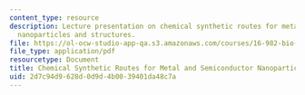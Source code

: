 ```yaml
---
content_type: resource
description: Lecture presentation on chemical synthetic routes for metal and semiconductor
  nanoparticles and structures.
file: https://ol-ocw-studio-app-qa.s3.amazonaws.com/courses/16-982-bio-inspired-structures-spring-2009/2d7c94d9628d0d9d4b0039401da48c7a_MIT16_982s09_lec04.pdf
file_type: application/pdf
resourcetype: Document
title: Chemical Synthetic Routes for Metal and Semiconductor Nanoparticles and Structures
uid: 2d7c94d9-628d-0d9d-4b00-39401da48c7a
---
```


